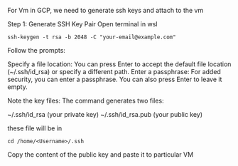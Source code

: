 For Vm in GCP, we need to generate ssh keys and attach to the vm

Step 1: Generate SSH Key Pair
Open terminal in wsl 
```
ssh-keygen -t rsa -b 2048 -C "your-email@example.com"
```

Follow the prompts:

Specify a file location: You can press Enter to accept the default file location (~/.ssh/id_rsa) or specify a different path.
Enter a passphrase: For added security, you can enter a passphrase. You can also press Enter to leave it empty.


Note the key files: The command generates two files:

~/.ssh/id_rsa (your private key)
~/.ssh/id_rsa.pub (your public key)

these file will be in 
```
cd /home/<Username>/.ssh
```
Copy the content of the public key and paste it to particular VM
